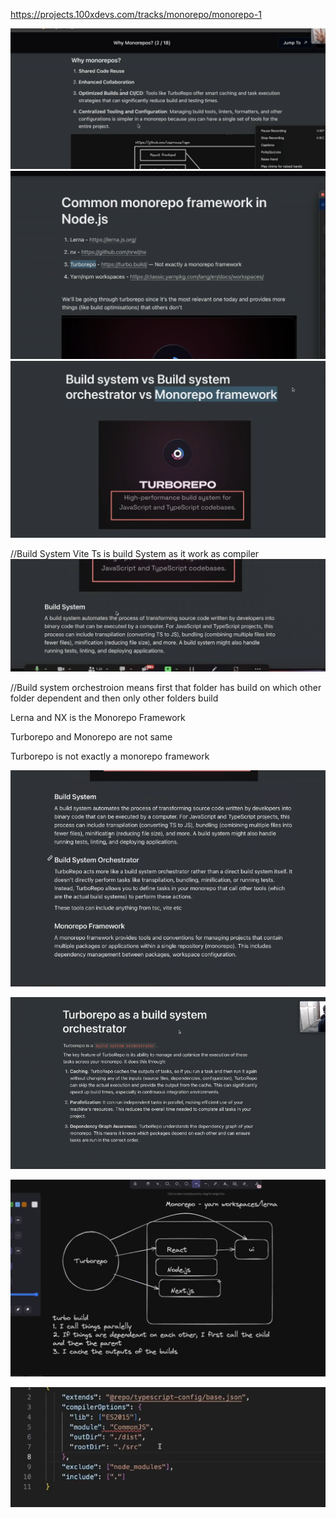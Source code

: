 https://projects.100xdevs.com/tracks/monorepo/monorepo-1

![alt text](image.png)
![alt text](image-1.png)
![alt text](image-2.png)

//Build System
Vite Ts is build System as it work as compiler
![alt text](image-3.png) 

//Build system orchestroion means first that folder has build on which other folder dependent and then only other folders build

Lerna and NX is the Monorepo Framework

Turborepo and Monorepo are not same

Turborepo is not exactly a monorepo framework


![alt text](image-4.png)

![alt text](image-5.png)

![alt text](image-6.png)

![alt text](image-7.png)
